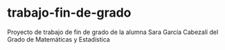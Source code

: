 # trabajo-fin-de-grado
Proyecto de trabajo de fin de grado de la alumna Sara García Cabezalí del Grado de Matemáticas y Estadística
